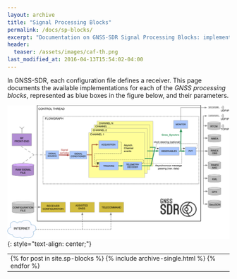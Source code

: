 ```yaml
---
layout: archive
title: "Signal Processing Blocks"
permalink: /docs/sp-blocks/
excerpt: "Documentation on GNSS-SDR Signal Processing Blocks: implementations and their configuration."
header:
  teaser: /assets/images/caf-th.png
last_modified_at: 2016-04-13T15:54:02-04:00
---
```


In GNSS-SDR, each configuration file defines a receiver. This page documents the available implementations for each of the _GNSS processing blocks_, represented as blue boxes in the figure below, and their parameters.

<img src="https://raw.githubusercontent.com/gnss-sdr/gnss-sdr/master/docs/doxygen/images/GeneralBlockDiagram.png" alt="General Block Diagram">
{: style="text-align: center;"}

<!--
<img src="https://raw.githubusercontent.com/gnss-sdr/gnss-sdr/master/docs/doxygen/images/GeneralBlockDiagram.png" alt="General Block Diagram" usemap="#sp-map">
{: style="text-align: center;"}

<!--
<map name="sp-map" id="Diagram-sp-map">
 <area alt="Signal source" title="Signal source" href="{{ "/docs/sp-blocks/signal-source/" | absolute_url }}" shape="rect" coords="140,146,190,179" style="outline:none;" target="_self" />
 <area alt="Signal Conditioner" title="Signal Conditioner" href="{{ "/docs/sp-blocks/signal-conditioner/" | absolute_url }}" shape="rect" coords="200,149,278,177" style="outline:none;" target="_self" />
 <area alt="Acquisition" title="Acquisition" href="{{ "/docs/sp-blocks/acquisition/" | absolute_url }}" shape="rect" coords="316,112,386,142" style="outline:none;" target="_self" />
 <area alt="Tracking" title="Tracking" href="{{ "/docs/sp-blocks/tracking/" | absolute_url }}" shape="rect" coords="314,186,385,216" style="outline:none;" target="_self" />
 <area alt="Telemetry Decoder" title="Telemetry Decoder" href="{{ "/docs/sp-blocks/telemetry-decoder/" | absolute_url }}" shape="rect" coords="403,186,471,216" style="outline:none;" target="_self" />
 <area alt="Channels" title="Channels" href="{{ "/docs/sp-blocks/channels/" | absolute_url }}" shape="rect" coords="282,55,362,100" style="outline:none;" target="_self" />
 <area alt="Observables" title="Observables" href="{{ "/docs/sp-blocks/observables/" | absolute_url }}" shape="rect" coords="527,135,602,164" style="outline:none;" target="_self" />
 <area alt="PVT" title="PVT" href="{{ "/docs/sp-blocks/pvt/" | absolute_url }}" shape="rect" coords="618,134,667,163" style="outline:none;" target="_self" />
 <area shape="rect" coords="798,495,800,497" alt="Block Diagram" style="outline:none;" title="Image Map" href="{{ "/docs/sp-blocks/" | absolute_url }}" />
</map>

-->

<html> <body> <table> <tr> <td id="forcetable">  
{% for post in site.sp-blocks %}
  {% include archive-single.html %}
{% endfor %}
</td> </tr> </table> </body> </html>


<link rel="prerender" href="{{ "/sp-blocks/signal-source/" | absolute_url }}">
